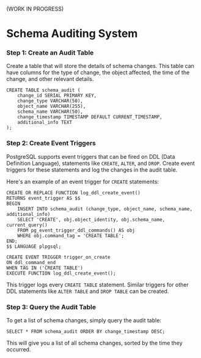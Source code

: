 (WORK IN PROGRESS)

# Schema Auditing System

### Step 1: Create an Audit Table

Create a table that will store the details of schema changes. This table can have columns for the type of change, the object affected, the time of the change, and other relevant details.

```
CREATE TABLE schema_audit (
    change_id SERIAL PRIMARY KEY,
    change_type VARCHAR(50),
    object_name VARCHAR(255),
    schema_name VARCHAR(50),
    change_timestamp TIMESTAMP DEFAULT CURRENT_TIMESTAMP,
    additional_info TEXT
);
```

### Step 2: Create Event Triggers

PostgreSQL supports event triggers that can be fired on DDL (Data Definition Language), statements like `CREATE`, `ALTER`, and `DROP`. Create event triggers for these statements and log the changes in the audit table.

Here's an example of an event trigger for `CREATE` statements:

```
CREATE OR REPLACE FUNCTION log_ddl_create_event()
RETURNS event_trigger AS $$
BEGIN
    INSERT INTO schema_audit (change_type, object_name, schema_name, additional_info)
    SELECT 'CREATE', obj.object_identity, obj.schema_name, current_query()
    FROM pg_event_trigger_ddl_commands() AS obj
    WHERE obj.command_tag = 'CREATE TABLE';
END;
$$ LANGUAGE plpgsql;

CREATE EVENT TRIGGER trigger_on_create
ON ddl_command_end
WHEN TAG IN ('CREATE TABLE')
EXECUTE FUNCTION log_ddl_create_event();
```

This trigger logs every `CREATE TABLE` statement. Similar triggers for other DDL statements like `ALTER TABLE` and `DROP TABLE` can be created.

### Step 3: Query the Audit Table

To get a list of schema changes, simply query the audit table:

```
SELECT * FROM schema_audit ORDER BY change_timestamp DESC;
```

This will give you a list of all schema changes, sorted by the time they occurred.

